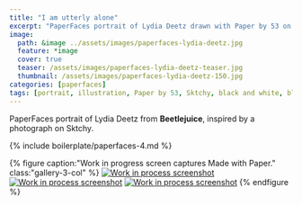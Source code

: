 ```yaml
---
title: "I am utterly alone"
excerpt: "PaperFaces portrait of Lydia Deetz drawn with Paper by 53 on an iPad."
image: 
  path: &image ../assets/images/paperfaces-lydia-deetz.jpg 
  feature: *image
  cover: true
  teaser: /assets/images/paperfaces-lydia-deetz-teaser.jpg
  thumbnail: /assets/images/paperfaces-lydia-deetz-150.jpg
categories: [paperfaces]
tags: [portrait, illustration, Paper by 53, Sktchy, black and white, blend]
---
```


PaperFaces portrait of Lydia Deetz from **Beetlejuice**, inspired by a photograph on Sktchy.

{% include boilerplate/paperfaces-4.md %}

{% figure caption:"Work in progress screen captures Made with Paper." class:"gallery-3-col" %}
[![Work in process screenshot](/assets/images/paperfaces-lydia-deetz-process-1-600.jpg)](/assets/images/paperfaces-lydia-deetz-process-1-lg.jpg) [![Work in process screenshot](/assets/images/paperfaces-lydia-deetz-process-2-600.jpg)](/assets/images/paperfaces-lydia-deetz-process-2-lg.jpg) [![Work in process screenshot](/assets/images/paperfaces-lydia-deetz-process-3-600.jpg)](/assets/images/paperfaces-lydia-deetz-process-3-lg.jpg)
{% endfigure %}
